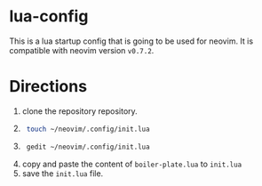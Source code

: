 # lua-config
This is a lua startup config that is going to be used for neovim. It is compatible with neovim version ```v0.7.2```.
# Directions 
1. clone the repository
repository.
2. ```bash 
    touch ~/neovim/.config/init.lua
3. ```bash
    gedit ~/neovim/.config/init.lua

4. copy and paste the content of ```boiler-plate.lua``` to ```init.lua```
5. save the ```init.lua``` file.

